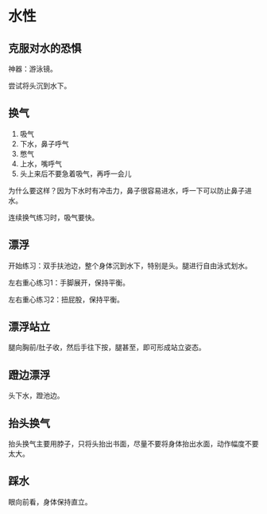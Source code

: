 # 水性

## 克服对水的恐惧

神器：游泳镜。

尝试将头沉到水下。

## 换气

1. 吸气
1. 下水，鼻子呼气
1. 憋气
1. 上水，嘴呼气
1. 头上来后不要急着吸气，再呼一会儿

为什么要这样？因为下水时有冲击力，鼻子很容易进水，呼一下可以防止鼻子进水。

连续换气练习时，吸气要快。

## 漂浮

开始练习：双手扶池边，整个身体沉到水下，特别是头。腿进行自由泳式划水。

左右重心练习1：手脚展开，保持平衡。

左右重心练习2：扭屁股，保持平衡。


## 漂浮站立

腿向胸前/肚子收，然后手往下按，腿甚至，即可形成站立姿态。

## 蹬边漂浮

头下水，蹬池边。

## 抬头换气

抬头换气主要用脖子，只将头抬出书面，尽量不要将身体抬出水面，动作幅度不要太大。

## 踩水

眼向前看，身体保持直立。
